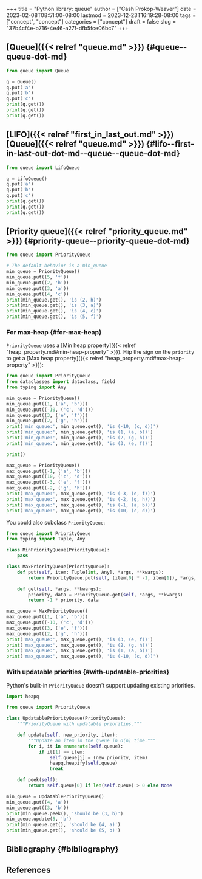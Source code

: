 +++
title = "Python library: queue"
author = ["Cash Prokop-Weaver"]
date = 2023-02-08T08:51:00-08:00
lastmod = 2023-12-23T16:19:28-08:00
tags = ["concept", "concept"]
categories = ["concept"]
draft = false
slug = "37b4cf4e-b716-4e46-a27f-dfb5fce06bc7"
+++

## [Queue]({{< relref "queue.md" >}}) {#queue--queue-dot-md}

```python
from queue import Queue

q = Queue()
q.put('a')
q.put('b')
q.put('c')
print(q.get())
print(q.get())
print(q.get())
```


## [LIFO]({{< relref "first_in_last_out.md" >}}) [Queue]({{< relref "queue.md" >}}) {#lifo--first-in-last-out-dot-md--queue--queue-dot-md}

```python
from queue import LifoQueue

q = LifoQueue()
q.put('a')
q.put('b')
q.put('c')
print(q.get())
print(q.get())
print(q.get())
```


## [Priority queue]({{< relref "priority_queue.md" >}}) {#priority-queue--priority-queue-dot-md}

```python
from queue import PriorityQueue

# The default behavior is a min_queue
min_queue = PriorityQueue()
min_queue.put((5, 'f'))
min_queue.put((2, 'h'))
min_queue.put((3, 'a'))
min_queue.put((4, 'c'))
print(min_queue.get(), 'is (2, h)')
print(min_queue.get(), 'is (3, a)')
print(min_queue.get(), 'is (4, c)')
print(min_queue.get(), 'is (5, f)')
```


### For max-heap {#for-max-heap}

`PriorityQueue` uses a [Min heap property]({{< relref "heap_property.md#min-heap-property" >}}). Flip the sign on the `priority` to get a [Max heap property]({{< relref "heap_property.md#max-heap-property" >}}):

```python
from queue import PriorityQueue
from dataclasses import dataclass, field
from typing import Any

min_queue = PriorityQueue()
min_queue.put((1, ('a', 'b')))
min_queue.put((-10, ('c', 'd')))
min_queue.put((3, ('e', 'f')))
min_queue.put((2, ('g', 'h')))
print('min_queue:', min_queue.get(), 'is (-10, (c, d))')
print('min_queue:', min_queue.get(), 'is (1, (a, b))')
print('min_queue:', min_queue.get(), 'is (2, (g, h))')
print('min_queue:', min_queue.get(), 'is (3, (e, f))')

print()

max_queue = PriorityQueue()
max_queue.put((-1, ('a', 'b')))
max_queue.put((10, ('c', 'd')))
max_queue.put((-3, ('e', 'f')))
max_queue.put((-2, ('g', 'h')))
print('max_queue:', max_queue.get(), 'is (-3, (e, f))')
print('max_queue:', max_queue.get(), 'is (-2, (g, h))')
print('max_queue:', max_queue.get(), 'is (-1, (a, b))')
print('max_queue:', max_queue.get(), 'is (10, (c, d))')
```

You could also subclass `PriorityQueue`:

```python
from queue import PriorityQueue
from typing import Tuple, Any

class MinPriorityQueue(PriorityQueue):
    pass

class MaxPriorityQueue(PriorityQueue):
    def put(self, item: Tuple[int, Any], *args, **kwargs):
        return PriorityQueue.put(self, (item[0] * -1, item[1]), *args, **kwargs)

    def get(self, *args, **kwargs):
        priority, data = PriorityQueue.get(self, *args, **kwargs)
        return -1 * priority, data

max_queue = MaxPriorityQueue()
max_queue.put((1, ('a', 'b')))
max_queue.put((-10, ('c', 'd')))
max_queue.put((3, ('e', 'f')))
max_queue.put((2, ('g', 'h')))
print('max_queue:', max_queue.get(), 'is (3, (e, f))')
print('max_queue:', max_queue.get(), 'is (2, (g, h))')
print('max_queue:', max_queue.get(), 'is (1, (a, b))')
print('max_queue:', max_queue.get(), 'is (-10, (c, d))')
```


### With updatable priorities {#with-updatable-priorities}

Python's built-in `PriorityQueue` doesn't support updating existing priorities.

```python
import heapq

from queue import PriorityQueue

class UpdatablePriorityQueue(PriorityQueue):
    """PriorityQueue with updatable priorities."""

    def update(self, new_priority, item):
        """Update an item in the queue in O(n) time."""
        for i, it in enumerate(self.queue):
            if it[1] == item:
                self.queue[i] = (new_priority, item)
                heapq.heapify(self.queue)
                break

    def peek(self):
        return self.queue[0] if len(self.queue) > 0 else None

min_queue = UpdatablePriorityQueue()
min_queue.put((4, 'a'))
min_queue.put((3, 'b'))
print(min_queue.peek(), 'should be (3, b)')
min_queue.update(5, 'b')
print(min_queue.get(), 'should be (4, a)')
print(min_queue.get(), 'should be (5, b)')
```


## Bibliography {#bibliography}

## References

<style>.csl-entry{text-indent: -1.5em; margin-left: 1.5em;}</style><div class="csl-bib-body">
</div>
